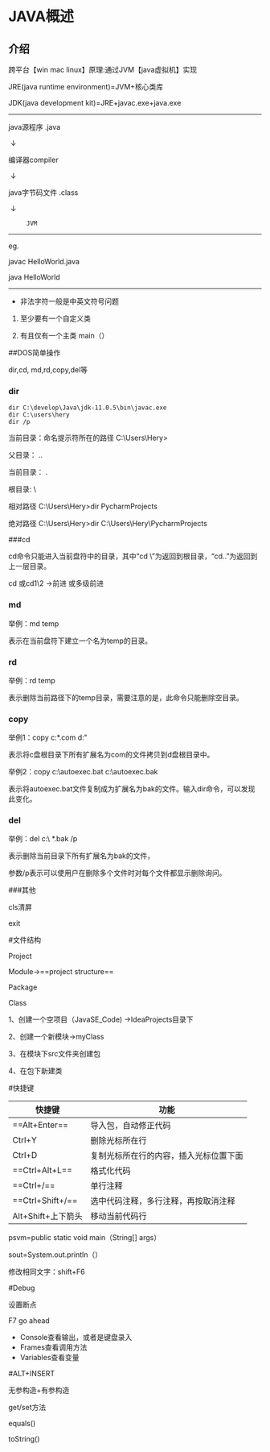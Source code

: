 # JAVA概述

## 介绍

跨平台【win mac linux】原理:通过JVM【java虚拟机】实现

JRE(java runtime environment)=JVM+核心类库

JDK(java development kit)=JRE+javac.exe+java.exe

-------------------------

java源程序 .java

​			↓

编译器compiler

​			↓

java字节码文件 .class

​			↓

 		 JVM

------------------

eg.

javac HelloWorld.java

java  HelloWorld

-------------------------

- 非法字符一般是中英文符号问题

1. 至少要有一个自定义类

2. 有且仅有一个主类 main（）

##DOS简单操作

dir,cd, md,rd,copy,del等

### dir

```
dir C:\develop\Java\jdk-11.0.5\bin\javac.exe
dir C:\users\hery
dir /p
```

当前目录：命名提示符所在的路径 C:\Users\Hery>

父目录：     ..

当前目录：  .

根目录:        \  

相对路径 C:\Users\Hery>dir PycharmProjects

绝对路径 C:\Users\Hery>dir C:\Users\Hery\PycharmProjects

###cd

cd命令只能进入当前盘符中的目录，其中“cd \”为返回到根目录，“cd..”为返回到上一层目录。

cd 或cd1\2 →前进 或多级前进

### md

举例：md temp

表示在当前盘符下建立一个名为temp的目录。

### rd

举例：rd temp

表示删除当前路径下的temp目录，需要注意的是，此命令只能删除空目录。

### copy

举例1：copy c:\*.com d:\"

表示将c盘根目录下所有扩展名为com的文件拷贝到d盘根目录中。

举例2：copy c:\autoexec.bat c:\autoexec.bak

表示将autoexec.bat文件复制成为扩展名为bak的文件。输入dir命令，可以发现此变化。

### del

举例：del c:\ *.bak  /p

表示删除当前目录下所有扩展名为bak的文件，

参数/p表示可以使用户在删除多个文件时对每个文件都显示删除询问。

###其他

cls清屏

exit

#文件结构

Project

Module→==project structure==

Package

Class

1、创建一个空项目（JavaSE_Code)  →IdeaProjects目录下

2、创建一个新模块→myClass

3、在模块下src文件夹创建包

4、在包下新建类

#快捷键

| 快捷键             | 功能                                   |
| ------------------ | -------------------------------------- |
| ==Alt+Enter==      | 导入包，自动修正代码                   |
| Ctrl+Y             | 删除光标所在行                         |
| Ctrl+D             | 复制光标所在行的内容，插入光标位置下面 |
| ==Ctrl+Alt+L==     | 格式化代码                             |
| ==Ctrl+/==         | 单行注释                               |
| ==Ctrl+Shift+/==   | 选中代码注释，多行注释，再按取消注释   |
| Alt+Shift+上下箭头 | 移动当前代码行                         |

psvm=public static void main（String[] args）

sout=System.out.println（）

修改相同文字：shift+F6

#Debug

设置断点

F7 go ahead

- Console查看输出，或者是键盘录入
- Frames查看调用方法
- Variables查看变量



#ALT+INSERT

无参构造+有参构造

get/set方法

equals()

toString()











